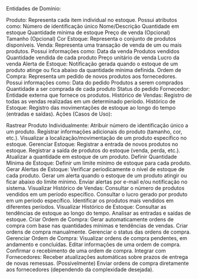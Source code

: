 Entidades de Domínio:

Produto: Representa cada item individual no estoque. Possui atributos como:
Número de identificação único
Nome/Descrição
Quantidade em estoque
Quantidade mínima de estoque
Preço de venda
(Opcional) Tamanho
(Opcional) Cor
Estoque: Representa o conjunto de produtos disponíveis.
Venda: Representa uma transação de venda de um ou mais produtos. Possui informações como:
Data da venda
Produtos vendidos
Quantidade vendida de cada produto
Preço unitário de venda
Lucro da venda
Alerta de Estoque: Notificação gerada quando o estoque de um produto atinge ou fica abaixo da quantidade mínima definida.
Ordem de Compra: Representa um pedido de novos produtos aos fornecedores. Possui informações como:
Data do pedido
Produtos a serem comprados
Quantidade a ser comprada de cada produto
Status do pedido
Fornecedor: Entidade externa que fornece os produtos.
Histórico de Vendas: Registro de todas as vendas realizadas em um determinado período.
Histórico de Estoque: Registro das movimentações de estoque ao longo do tempo (entradas e saídas).
Ações (Casos de Uso):

Rastrear Produto Individualmente:
Atribuir número de identificação único a um produto.
Registrar informações adicionais do produto (tamanho, cor, etc.).
Visualizar a localização/movimentação de um produto específico no estoque.
Gerenciar Estoque:
Registrar a entrada de novos produtos no estoque.
Registrar a saída de produtos do estoque (venda, perda, etc.).
Atualizar a quantidade em estoque de um produto.
Definir Quantidade Mínima de Estoque:
Definir um limite mínimo de estoque para cada produto.
Gerar Alertas de Estoque:
Verificar periodicamente o nível de estoque de cada produto.
Gerar um alerta quando o estoque de um produto atingir ou ficar abaixo do limite mínimo.
Enviar alertas por e-mail e/ou notificação no sistema.
Visualizar Histórico de Vendas:
Consultar o número de produtos vendidos em um período específico.
Consultar o lucro gerado por produto em um período específico.
Identificar os produtos mais vendidos em diferentes períodos.
Visualizar Histórico de Estoque:
Consultar as tendências de estoque ao longo do tempo.
Analisar as entradas e saídas de estoque.
Criar Ordem de Compra:
Gerar automaticamente ordens de compra com base nas quantidades mínimas e tendências de vendas.
Criar ordens de compra manualmente.
Gerenciar o status das ordens de compra.
Gerenciar Ordem de Compra:
Visualizar ordens de compra pendentes, em andamento e concluídas.
Editar informações de uma ordem de compra.
Confirmar o recebimento de uma ordem de compra.
Integrar com Fornecedores:
Receber atualizações automáticas sobre prazos de entrega de novas remessas.
(Possivelmente) Enviar ordens de compra diretamente aos fornecedores (dependendo da complexidade desejada).
